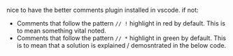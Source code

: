 nice to have the better comments plugin installed in vscode. if not:
- Comments that follow the pattern `// !` highlight in red by default. This is to mean something vital noted.
- Comments that follow the pattern `// *` highlight in green by default. This is to mean that a solution is explained / demosntrated in the below code.
